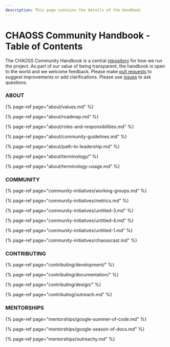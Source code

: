 ```yaml
---
description: This page contains the details of the Handbook
---
```


# CHAOSS Community Handbook - Table of Contents

The CHAOSS Community Handbook is a central [repository](https://github.com/chaoss/gitbook-test) for how we run the project. As part of our value of being transparent, the handbook is open to the world and we welcome feedback. Please make [pull requests](https://github.com/chaoss/gitbook-test/pulls) to suggest improvements or add clarifications. Please use [issues](https://github.com/chaoss/gitbook-test/issues) to ask questions.

### ABOUT

{% page-ref page="about/values.md" %}

{% page-ref page="about/roadmap.md" %}

{% page-ref page="about/roles-and-responsibilities.md" %}

{% page-ref page="about/community-guidelines.md" %}

{% page-ref page="about/path-to-leadership.md" %}

{% page-ref page="about/terminology/" %}

{% page-ref page="about/terminology-usage.md" %}

### COMMUNITY

{% page-ref page="community-initiatives/working-groups.md" %}

{% page-ref page="community-initiatives/metrics.md" %}

{% page-ref page="community-initiatives/untitled-3.md" %}

{% page-ref page="community-initiatives/untitled-4.md" %}

{% page-ref page="community-initiatives/untitled-1.md" %}

{% page-ref page="community-initiatives/chaosscast.md" %}

### CONTRIBUTING

{% page-ref page="contributing/development/" %}

{% page-ref page="contributing/documentation/" %}

{% page-ref page="contributing/design/" %}

{% page-ref page="contributing/outreach.md" %}

### MENTORSHIPS

{% page-ref page="mentorships/google-summer-of-code.md" %}

{% page-ref page="mentorships/google-season-of-docs.md" %}

{% page-ref page="mentorships/outreachy.md" %}

